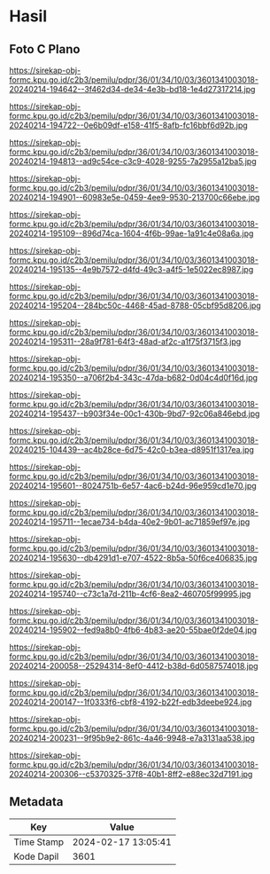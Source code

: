 # Hasil

## Foto C Plano

https://sirekap-obj-formc.kpu.go.id/c2b3/pemilu/pdpr/36/01/34/10/03/3601341003018-20240214-194642--3f462d34-de34-4e3b-bd18-1e4d27317214.jpg

https://sirekap-obj-formc.kpu.go.id/c2b3/pemilu/pdpr/36/01/34/10/03/3601341003018-20240214-194722--0e6b09df-e158-41f5-8afb-fc16bbf6d92b.jpg

https://sirekap-obj-formc.kpu.go.id/c2b3/pemilu/pdpr/36/01/34/10/03/3601341003018-20240214-194813--ad9c54ce-c3c9-4028-9255-7a2955a12ba5.jpg

https://sirekap-obj-formc.kpu.go.id/c2b3/pemilu/pdpr/36/01/34/10/03/3601341003018-20240214-194901--60983e5e-0459-4ee9-9530-213700c66ebe.jpg

https://sirekap-obj-formc.kpu.go.id/c2b3/pemilu/pdpr/36/01/34/10/03/3601341003018-20240214-195109--896d74ca-1604-4f6b-99ae-1a91c4e08a6a.jpg

https://sirekap-obj-formc.kpu.go.id/c2b3/pemilu/pdpr/36/01/34/10/03/3601341003018-20240214-195135--4e9b7572-d4fd-49c3-a4f5-1e5022ec8987.jpg

https://sirekap-obj-formc.kpu.go.id/c2b3/pemilu/pdpr/36/01/34/10/03/3601341003018-20240214-195204--284bc50c-4468-45ad-8788-05cbf95d8206.jpg

https://sirekap-obj-formc.kpu.go.id/c2b3/pemilu/pdpr/36/01/34/10/03/3601341003018-20240214-195311--28a9f781-64f3-48ad-af2c-a1f75f3715f3.jpg

https://sirekap-obj-formc.kpu.go.id/c2b3/pemilu/pdpr/36/01/34/10/03/3601341003018-20240214-195350--a706f2b4-343c-47da-b682-0d04c4d0f16d.jpg

https://sirekap-obj-formc.kpu.go.id/c2b3/pemilu/pdpr/36/01/34/10/03/3601341003018-20240214-195437--b903f34e-00c1-430b-9bd7-92c06a846ebd.jpg

https://sirekap-obj-formc.kpu.go.id/c2b3/pemilu/pdpr/36/01/34/10/03/3601341003018-20240215-104439--ac4b28ce-6d75-42c0-b3ea-d8951f1317ea.jpg

https://sirekap-obj-formc.kpu.go.id/c2b3/pemilu/pdpr/36/01/34/10/03/3601341003018-20240214-195601--8024751b-6e57-4ac6-b24d-96e959cd1e70.jpg

https://sirekap-obj-formc.kpu.go.id/c2b3/pemilu/pdpr/36/01/34/10/03/3601341003018-20240214-195711--1ecae734-b4da-40e2-9b01-ac71859ef97e.jpg

https://sirekap-obj-formc.kpu.go.id/c2b3/pemilu/pdpr/36/01/34/10/03/3601341003018-20240214-195630--db4291d1-e707-4522-8b5a-50f6ce406835.jpg

https://sirekap-obj-formc.kpu.go.id/c2b3/pemilu/pdpr/36/01/34/10/03/3601341003018-20240214-195740--c73c1a7d-211b-4cf6-8ea2-460705f99995.jpg

https://sirekap-obj-formc.kpu.go.id/c2b3/pemilu/pdpr/36/01/34/10/03/3601341003018-20240214-195902--fed9a8b0-4fb6-4b83-ae20-55bae0f2de04.jpg

https://sirekap-obj-formc.kpu.go.id/c2b3/pemilu/pdpr/36/01/34/10/03/3601341003018-20240214-200058--25294314-8ef0-4412-b38d-6d0587574018.jpg

https://sirekap-obj-formc.kpu.go.id/c2b3/pemilu/pdpr/36/01/34/10/03/3601341003018-20240214-200147--1f0333f6-cbf8-4192-b22f-edb3deebe924.jpg

https://sirekap-obj-formc.kpu.go.id/c2b3/pemilu/pdpr/36/01/34/10/03/3601341003018-20240214-200231--9f95b9e2-861c-4a46-9948-e7a3131aa538.jpg

https://sirekap-obj-formc.kpu.go.id/c2b3/pemilu/pdpr/36/01/34/10/03/3601341003018-20240214-200306--c5370325-37f8-40b1-8ff2-e88ec32d7191.jpg


## Metadata

| Key        | Value               |
| ---------- | ------------------- |
| Time Stamp | 2024-02-17 13:05:41 |
| Kode Dapil | 3601                |



